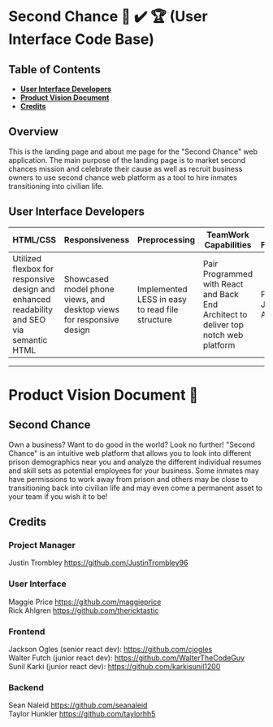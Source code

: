 # Second Chance 💯 ✔️ 🏆 (User Interface Code Base)

## Table of Contents

- **[User Interface Developers](#user-interface-developers)**<br>
- **[Product Vision Document](#second-chance)**<br>
- **[Credits](#credits)**<br>

## <a name='overview'></a>Overview
This is the landing page and about me page for the "Second Chance" web application. The main purpose of the landing page is to market second chances mission and celebrate their cause as well as recruit business owners to use second chance web platform as a tool to hire inmates transitioning into civilian life. 

## User Interface Developers
HTML/CSS | Responsiveness | Preprocessing | TeamWork Capabilities | JavaScript Fundamentals
| --------------------- | ---------------------- | --------------------- | -------------------- | ------------ |
Utilized flexbox for responsive design and enhanced readability and SEO via semantic HTML | Showcased model phone views, and desktop views for responsive design | Implemented LESS in easy to read file structure  | Pair Programmed with React and Back End Architect to deliver top notch web platform | Passed JavaScript Assessment

---

# Product Vision Document :tada:

## Second Chance
Own a business? Want to do good in the world? Look no further! "Second Chance" is an intuitive web platform that allows you to look into different prison demographics near you and analyze the different individual resumes and skill sets as potential employees for your business. Some inmates may have permissions to work away from prison and others may be close to transitioning back into civilian life and may even come a permanent asset to your team if you wish it to be! 

## Credits
### Project Manager
Justin Trombley https://github.com/JustinTrombley96 <br>

### User Interface
Maggie Price https://github.com/maggieprice <br>
Rick Ahlgren https://github.com/thericktastic <br>

### Frontend
Jackson Ogles (senior react dev): https://github.com/cjogles <br>
Walter Futch (junior react dev): https://github.com/WalterTheCodeGuy <br>
Sunil Karki (junior react dev): https://github.com/karkisunil1200 <br>

### Backend
Sean Naleid https://github.com/seanaleid <br>
Taylor Hunkler https://github.com/taylorhh5 <br>
